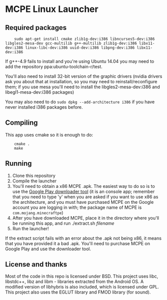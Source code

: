 MCPE Linux Launcher
===================

## Required packages

```
    sudo apt-get install cmake zlib1g-dev:i386 libncurses5-dev:i386 libgles2-mesa-dev gcc-multilib g++-multilib zlib1g-dev:i386 libx11-dev:i386 linux-libc-dev:i386 uuid-dev:i386 libpng-dev:i386 libx11-dev:i386
```

If g++-4.9 fails to install and you're using Ubuntu 14.04 you may need to add the repository ppa:ubuntu-toolchain-r/test.

You'll also need to install 32-bit version of the graphic drivers (nvidia drivers ask you about that at installation, so
you may need to reinstall/reconfigure them; if you use mesa you'll need to install the libgles2-mesa-dev:i386 and
libegl1-mesa-dev:i386 packages)

You may also need to do `sudo dpkg --add-architecture i386` if you have never installed i386 packages before.

## Compiling
This app uses cmake so it is enough to do:

```
    cmake .
    make
```

## Running
1. Clone this repository
2. Compile the launcher
3. You'll need to obtain a x86 MCPE .apk. The easiest way to do so is to use the
[Google Play downloader tool](https://github.com/MCMrARM/google_play_downloader) (it is an console app; remember that
you need to type 'y' when you are asked if you want to use x86 as the architecture, and you must have purchased MCPE
on the Google account you are logging in with; the package name of MCPE is `com.mojang.minecraftpe`)
4. After you have downloaded MCPE, place it in the directory where you'll be running this app, and run ./extract.sh _filename_
5. Run the launcher!

If the extract script fails with an error about the .apk not being x86, it means that you have provided it a bad .apk.
You'll need to purchase MCPE on Google Play and use the downloader tool.

## License and thanks
Most of the code in this repo is licensed under BSD. This project uses libc, libstdc++, libz and libm - libraries
extracted from the Android OS. A modified version of libhybris is also included, which is licensed under GPL. This project
also uses the EGLUT library and FMOD library (for sound).
